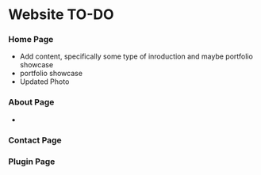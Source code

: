 # Website TO-DO

### Home Page
 - Add content, specifically some type of inroduction and maybe portfolio showcase
 - portfolio showcase
 - Updated Photo


### About Page
- 

### Contact Page


### Plugin Page